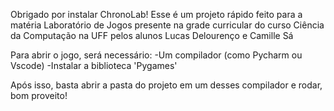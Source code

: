 Obrigado por instalar ChronoLab!
Esse é um projeto rápido feito para a matéria Laboratório de Jogos presente na grade curricular do curso Ciência da Computação na UFF pelos alunos Lucas Delourenço e Camille Sá

Para abrir o jogo, será necessário:
-Um compilador (como Pycharm ou Vscode)
-Instalar a biblioteca 'Pygames'

Após isso, basta abrir a pasta do projeto em um desses compilador e rodar, bom proveito!
